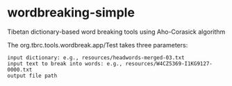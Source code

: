 # wordbreaking-simple
Tibetan dictionary-based word breaking tools using Aho-Corasick algorithm

The org.tbrc.tools.wordbreak.app/Test takes three parameters:

    input dictionary: e.g., resources/headwords-merged-03.txt
    input text to break into words: e.g., resources/W4CZ5369-I1KG9127-0000.txt
    output file path

